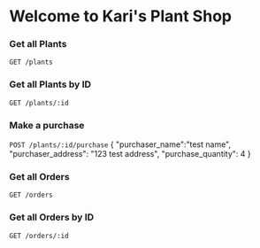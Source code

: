 # Welcome to Kari's Plant Shop

### Get all Plants
`GET /plants`

### Get all Plants by ID
`GET /plants/:id`

### Make a purchase
`POST /plants/:id/purchase`
{
    "purchaser_name":"test name",
    "purchaser_address": "123 test address",
    "purchase_quantity": 4
}

### Get all Orders
`GET /orders`

### Get all Orders by ID
`GET /orders/:id`